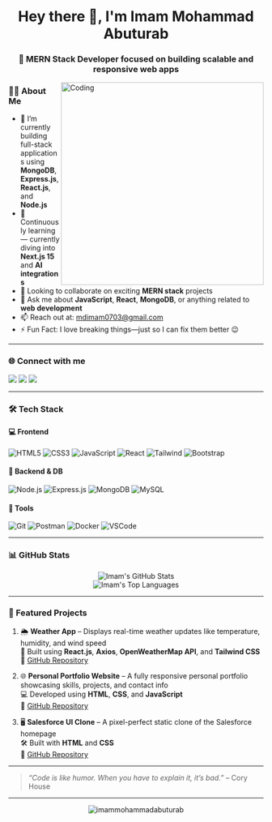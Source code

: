 <h1 align="center">Hey there 👋, I'm Imam Mohammad Abuturab</h1>
<h3 align="center">🚀 MERN Stack Developer focused on building scalable and responsive web apps</h3>

<img align="right" alt="Coding" width="400" src="https://media.tenor.com/2uyENRmiUt0AAAAC/coding.gif">


### 🧑‍💻 About Me

- 🔭 I’m currently building full-stack applications using **MongoDB**, **Express.js**, **React.js**, and **Node.js**
- 🌱 Continuously learning — currently diving into **Next.js 15** and **AI integrations**
- 👯 Looking to collaborate on exciting **MERN stack** projects
- 💬 Ask me about **JavaScript**, **React**, **MongoDB**, or anything related to **web development**
- 📫 Reach out at: [mdimam0703@gmail.com](mailto:mdimam0703@gmail.com)
- ⚡ Fun Fact: I love breaking things—just so I can fix them better 😉

---

### 🌐 Connect with me

<p>
  <a href="mailto:mdimam0703@gmail.com"><img src="https://img.shields.io/badge/Gmail-D14836?style=for-the-badge&logo=gmail&logoColor=white"/></a>
  <a href="https://www.linkedin.com/in/imammohammadabuturab/"><img src="https://img.shields.io/badge/LinkedIn-0A66C2?style=for-the-badge&logo=linkedin&logoColor=white"/></a>
  <a href="https://github.com/imammohammadabuturab"><img src="https://img.shields.io/badge/GitHub-000000?style=for-the-badge&logo=github&logoColor=white"/></a>
</p>

---

### 🛠️ Tech Stack

#### 💻 Frontend
![HTML5](https://img.shields.io/badge/HTML-E34F26?style=for-the-badge&logo=html5&logoColor=white)
![CSS3](https://img.shields.io/badge/CSS-1572B6?style=for-the-badge&logo=css3&logoColor=white)
![JavaScript](https://img.shields.io/badge/JS-F7DF1E?style=for-the-badge&logo=javascript&logoColor=black)
![React](https://img.shields.io/badge/React-20232A?style=for-the-badge&logo=react&logoColor=61DAFB)
![Tailwind](https://img.shields.io/badge/Tailwind-06B6D4?style=for-the-badge&logo=tailwindcss&logoColor=white)
![Bootstrap](https://img.shields.io/badge/Bootstrap-563D7C?style=for-the-badge&logo=bootstrap&logoColor=white)

#### 🧠 Backend & DB
![Node.js](https://img.shields.io/badge/Node.js-339933?style=for-the-badge&logo=nodedotjs&logoColor=white)
![Express.js](https://img.shields.io/badge/Express.js-000000?style=for-the-badge&logo=express&logoColor=white)
![MongoDB](https://img.shields.io/badge/MongoDB-4EA94B?style=for-the-badge&logo=mongodb&logoColor=white)
![MySQL](https://img.shields.io/badge/MySQL-00758F?style=for-the-badge&logo=mysql&logoColor=white)

#### 🔧 Tools
![Git](https://img.shields.io/badge/Git-F05032?style=for-the-badge&logo=git&logoColor=white)
![Postman](https://img.shields.io/badge/Postman-F26636?style=for-the-badge&logo=postman&logoColor=white)
![Docker](https://img.shields.io/badge/Docker-2496ED?style=for-the-badge&logo=docker&logoColor=white)
![VSCode](https://img.shields.io/badge/VSCode-007ACC?style=for-the-badge&logo=visual-studio-code&logoColor=white)

---

### 📊 GitHub Stats

<p align="center">
  <img src="https://github-readme-stats.vercel.app/api?username=imammohammadabuturab&show_icons=true&theme=radical" alt="Imam's GitHub Stats"/>
  <br />
  <img src="https://github-readme-stats.vercel.app/api/top-langs/?username=imammohammadabuturab&layout=compact&theme=tokyonight" alt="Imam's Top Languages"/>
</p>

---

### 🚀 Featured Projects

1. 🌦️ **Weather App** – Displays real-time weather updates like temperature, humidity, and wind speed  
   🔧 Built using **React.js**, **Axios**, **OpenWeatherMap API**, and **Tailwind CSS**  
   🔗 [GitHub Repository](https://github.com/imammohammadabuturab/Weather-App)

2. 🌐 **Personal Portfolio Website** – A fully responsive personal portfolio showcasing skills, projects, and contact info  
   💻 Developed using **HTML**, **CSS**, and **JavaScript**  
   🔗 [GitHub Repository](https://github.com/imammohammadabuturab/My-Portfolio)

3. 🖥️ **Salesforce UI Clone** – A pixel-perfect static clone of the Salesforce homepage  
   🛠️ Built with **HTML** and **CSS**  
   🔗 [GitHub Repository](https://github.com/imammohammadabuturab/salesforce-ui-clone)



---

> *“Code is like humor. When you have to explain it, it’s bad.”* – Cory House

---

<p align="center">
  <img src="https://komarev.com/ghpvc/?username=imammohammadabuturab&label=Profile%20views&color=0e75b6&style=flat" alt="imammohammadabuturab" />
</p>
